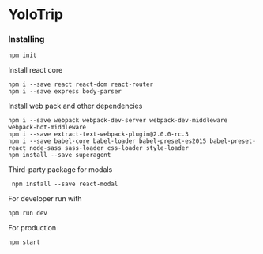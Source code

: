 # YoloTrip

### Installing

```
npm init
```

Install react core

```
npm i --save react react-dom react-router
npm i --save express body-parser
```

Install web pack and other dependencies 
```
npm i --save webpack webpack-dev-server webpack-dev-middleware webpack-hot-middleware
npm i --save extract-text-webpack-plugin@2.0.0-rc.3
npm i --save babel-core babel-loader babel-preset-es2015 babel-preset-react node-sass sass-loader css-loader style-loader
npm install --save superagent
```

Third-party package for modals
```
 npm install --save react-modal
 ```

For developer run with
```
npm run dev
```

For production
```
npm start
```
